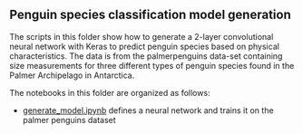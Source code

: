 ## Penguin species classification model generation

Thе scripts in this folder show how to generate a 2-layer convolutional neural network with Keras to predict penguin species based on physical characteristics. The data is from the palmerpenguins data-set containing size measurements for three different types of penguin species found in the Palmer Archipelago in Antarctica.

The notebooks in this folder are organized as follows:

- [generate_model.ipynb](generate_model_binary.ipynb) defines a neural network and trains it on the palmer penguins dataset
